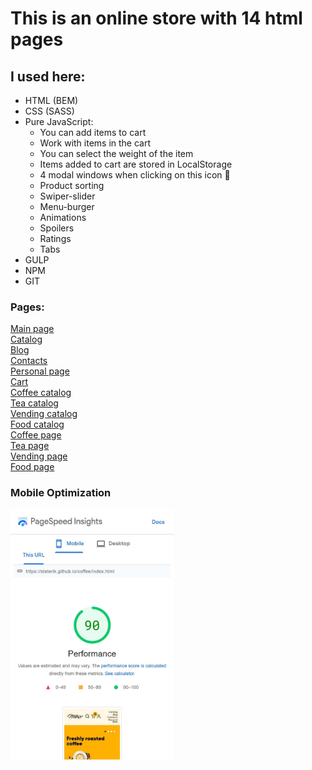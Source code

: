 # This is an online store with 14 html pages

## I used here:
* HTML (BEM)
* CSS (SASS)
* Pure JavaScript:
	* You can add items to cart
	* Work with items in the cart
	* You can select the weight of the item
	* Items added to cart are stored in LocalStorage
	* 4 modal windows when clicking on this icon 👤
	* Product sorting
	* Swiper-slider
	* Menu-burger
	* Animations
	* Spoilers
	* Ratings
	* Tabs
* GULP
* NPM
* GIT

### Pages:
[Main page](https://steterik.github.io/coffee/)<br>
[Catalog](https://steterik.github.io/coffee/catalog.html)<br>
[Blog](https://steterik.github.io/coffee/blog.html)<br>
[Contacts](https://steterik.github.io/coffee/contacts.html)<br>
[Personal page](https://steterik.github.io/coffee/personal.html)<br>
[Cart](https://steterik.github.io/coffee/card.html)<br>
[Coffee catalog](https://steterik.github.io/coffee/catalog-coffee.html)<br>
[Tea catalog](https://steterik.github.io/coffee/catalog-tea.html)<br>
[Vending catalog](https://steterik.github.io/coffee/catalog-vending.html)<br>
[Food catalog](https://steterik.github.io/coffee/catalog-food.html)<br>
[Coffee page](https://steterik.github.io/coffee/page-coffee.html)<br>
[Tea page](https://steterik.github.io/coffee/page-tea.html)<br>
[Vending page](https://steterik.github.io/coffee/page-vending.html)<br>
[Food page](https://steterik.github.io/coffee/page-food.html)<br>

### Mobile Optimization
<img src="page-speed.jpg" alt="img" style="height: 400px;">
